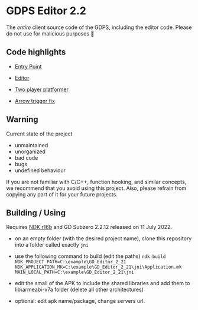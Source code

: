 # GDPS Editor 2.2

The *entire* client source code of the GDPS, including the editor code. 
Please do not use for malicious purposes 💛

## Code highlights

- [Entry Point](https://github.com/ItalianApkDownloader/GD_Editor_2_21/blob/master/src/main.cpp#L1399)

- [Editor](https://github.com/ItalianApkDownloader/GD_Editor_2_21/blob/master/src/hooks/LevelEditorLayerExt.cpp)
- [Two player platformer](https://github.com/ItalianApkDownloader/GD_Editor_2_21/blob/master/src/hooks/DPADControl.cpp)
- [Arrow trigger fix](https://github.com/ItalianApkDownloader/GD_Editor_2_21/blob/master/src/hooks/CollisionFix.cpp)

## Warning

Current state of the project
 - unmaintained
 - unorganized
 - bad code
 - bugs
 - undefined behaviour

If you are not familiar with C/C++, function hooking, and similar concepts, we recommend that you avoid using this project. Also, please refrain from copying any part of it for your future projects.

## Building / Using

Requires [NDK r16b](https://github.com/android/ndk/wiki/Unsupported-Downloads#r16b) and GD Subzero 2.2.12 released on 11 July 2022.

- on an empty folder (with the desired project name), clone this repository into a folder called exactly `jni`

- use the following command to build (edit the paths) `ndk-build NDK_PROJECT_PATH=C:\example\GD_Editor_2_21 NDK_APPLICATION_MK=C:\example\GD_Editor_2_21\jni\Application.mk MAIN_LOCAL_PATH=C:\example\GD_Editor_2_21\jni`

- edit the smali of the APK to include the shared libraries and add them to lib\armeabi-v7a folder (delete all other architectures)
  
- optional: edit apk name/package, change servers url.

